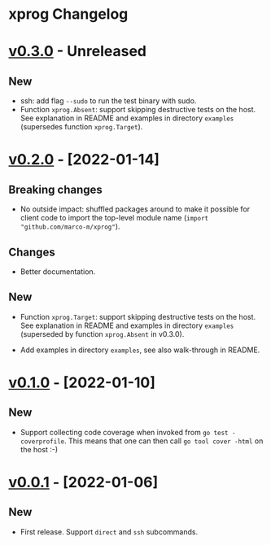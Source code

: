 # xprog Changelog

# [v0.3.0] - Unreleased

## New

- ssh: add flag `--sudo` to run the test binary with sudo.
- Function `xprog.Absent`: support skipping destructive tests on the host.
  See explanation in README and examples in directory `examples` (supersedes function `xprog.Target`).

# [v0.2.0] - [2022-01-14]

## Breaking changes

- No outside impact: shuffled packages around to make it possible for client code to import the top-level module name (`import "github.com/marco-m/xprog"`).

## Changes

- Better documentation.

## New

- Function `xprog.Target`: support skipping destructive tests on the host.
  See explanation in README and examples in directory `examples` (superseded by function `xprog.Absent` in v0.3.0).

- Add examples in directory `examples`, see also walk-through in README.

# [v0.1.0] - [2022-01-10]

## New

- Support collecting code coverage when invoked from `go test -coverprofile`. This means that one can then call `go tool cover -html` on the host :-)

# [v0.0.1] - [2022-01-06]

## New

- First release. Support `direct` and `ssh` subcommands.


[v0.0.1]: https://github.com/marco-m/xprog/releases/tag/v0.0.1
[v0.1.0]: https://github.com/marco-m/xprog/releases/tag/v0.1.0
[v0.2.0]: https://github.com/marco-m/xprog/releases/tag/v0.2.0
[v0.3.0]: https://github.com/marco-m/xprog/releases/tag/v0.3.0
